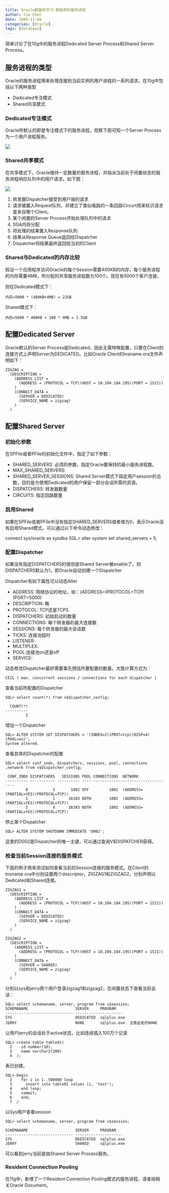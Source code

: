 ```yaml
---
title: Oracle数据库学习-数据库的服务进程
author: Jie Chen
date: 2009-11-04
categories: [Oracle]
tags: [database]
---
```


简单讨论了在10g中的服务进程Dedicated Server Process和Shared Server Process。

## 服务进程的类型

Oracle的服务进程用来处理连接到当前实例的用户进程的一系列请求。在10g中包括以下两种类型

* Dedicated专注模式
* Shared共享模式

### Dedicated专注模式

Oracle所默认的即是专注模式下的服务进程，观察下图可知一个Server Process为一个用户进程服务。

![](/assets/res/oracle_dba_intro_3_dedicated_server.gif)

### Shared共享模式

在共享模式下，Oracle维持一定数量的服务进程，并指派当前处于闲置状态的服务进程响应队列中的用户请求。如下图：

![](/assets/res/oracle_dba_intro_3_shared_server.gif)

1. 转发器Dispatcher接受到用户端的请求
2. 请求被置入Request队列，并建立了类似电路的一条回路Circurt用来标识请求是来自哪个Client。
3. 某个闲置的Server Process开始处理队列中的请求
4. SGA内存分配
5. 将处理的结果置入Response队列
6. 结果从Response Queue返回给Dispatcher
7. Dispatcher将结果最终返回给当初的Client

### Shared与Dedicated的内存比较

假设一个应用程序访问Oracle的每个Session需要400KB的内存，每个服务进程的内存需要4MB，所分配的共享服务进程数为100个。现在有5000个客户连接，

则在Dedicated模式下：

	内存=5000 * (400KB+4MB) = 22GB
  
Shared模式下：

	内存=5000 * 400KB + 100 * 4MB = 2.5GB
	
## 配置Dedicated Server

Oracle默认的Server Process是Dedicated，因此无需特殊配置，只要在Client的连接方式上声明Server为DEDICATED。比如Oracle Client的tnsname.ora文件声明如下：

	ZIGZAG =
	  (DESCRIPTION =
		(ADDRESS_LIST =
		  (ADDRESS = (PROTOCOL = TCP)(HOST = 10.204.104.195)(PORT = 1521))
		)
		(CONNECT_DATA =
		  (SERVER = DEDICATED)
		  (SERVICE_NAME = zigzag)
		)
	  )

## 配置Shared Server

### 初始化参数

在SPFile或者PFile的初始化文件中，指定了如下参数：

* SHARED_SERVERS: 必须的参数，指定Oracle要保持的最小服务进程数。
* MAX_SHARED_SERVERS:
* SHARED_SERVER_SESSIONS: Shared Server模式下指定用户session的总数，目的是为使用Dedicated的用户保留一部分会话所需的资源。
* DISPATCHERS: 转发器数量
* CIRCUITS: 指定回路数量

### 启用Shared

如果在SPFile或者PFile中没有指定SHARED_SERVERS或者值为0，表示Oracle没有启用Shared模式。可以通过以下命令动态修改：

connect sys/oracle as sysdba
SQL> alter system set shared_servers = 5;

### 配置Dispatcher

如果没有指定DISPATCHERS的值但是Shared Server被enable了，则DISPATCHERS默认为1，即Oracle自动创建一个Dispatcher

Dispatcher有如下属性可以动态Alter

* ADDRESS: 网络协议的地址，如：(ADDRESS=(PROTOCOL=TCP)(PORT=5000)
* DESCRIPTION: 略
* PROTOCOL: TCP还是TCPS
* DISPATCHERS: 初始启动的数量
* CONNECTIONS: 每个转发器的最大连接数
* SESSIONS: 每个转发器的最大会话数
* TICKS: 连接池超时
* LISTENER: 
* MULTIPLEX: 
* POOL:连接池on还是off
* SERVICE: 

动态修改Dispatcher最好需要事先预估所要配置的数量。大致计算方式为：

	CEIL ( max. concurrent sessions / connections for each dispatcher )

查看当前所配置的Dispatcher

	SQL> select count(*) from v$dispatcher_config;

	  COUNT(*)
	----------
			 2
		 
增加一个Dispatcher

	SQL> ALTER SYSTEM SET DISPATCHERS = '(INDEX=2)(PROT=tcp)(DISP=4)(POOL=on)';
	System altered.

查看具体的Dispatcher的配置

	SQL> select conf_indx, dispatchers, sessions, pool, connections ,network from v$dispatcher_config;

	 CONF_INDX DISPATCHERS   SESSIONS POOL CONNECTIONS  NETWORK
	---------- ----------- ---------- ---- -----------------------------------
			 0           3       1002 OFF         1002  (ADDRESS=(PARTIAL=YES)(PROTOCOL=TCP))
			 1           1      16383 BOTH        1002  (ADDRESS=(PARTIAL=YES)(PROTOCOL=TCP))
			 2           4      16383 BOTH        1002  (ADDRESS=(PARTIAL=YES)(PROTOCOL=TCP))

停止某个Dispatcher

	SQL> ALTER SYSTEM SHUTDOWN IMMEDIATE 'D002';

这里的D002是Dispatcher的唯一主键，可以通过查询V$DISPATCHER获得。

### 检查当前Session连接的服务模式

下面的例子用来测试如何查看当前的Session连接的服务模式。在Client的tnsname.ora中分别设置两个descriptor，ZIGZAG1和ZIGZAG2，分别声明以Dedicated和Shared连接。

	ZIGZAG1 =
	  (DESCRIPTION =
		(ADDRESS_LIST =
		  (ADDRESS = (PROTOCOL = TCP)(HOST = 10.204.104.195)(PORT = 1521))
		)
		(CONNECT_DATA =
		  (SERVER = DEDICATED)
		  (SERVICE_NAME = zigzag)
		)
	  )

	ZIGZAG2 =
	  (DESCRIPTION =
		(ADDRESS_LIST =
		  (ADDRESS = (PROTOCOL = TCP)(HOST = 10.204.104.195)(PORT = 1521))
		)
		(CONNECT_DATA =
		  (SERVER = SHARED)
		  (SERVICE_NAME = zigzag)
		)
	  )
  
分别以sys和jerry两个用户登录zigzag1和zigzag2，在闲置状态下查看当前会话：

	SQL> select schemaname, server, program from v$session;
	SCHEMANAME                     SERVER	  PROGRAM
	------------------------------ ---------------------
	SYS                            DEDICATED  sqlplus.exe
	JERRY                          NONE       sqlplus.exe  注意此处的NONE

让用户jerry的会话处于active状态，比如连续插入100万个记录

	SQL> create table table01(
	  2    id number(10),
	  3    name varchar2(200)
	  4  );

表已创建。

	SQL> begin
	  2    for i in 1..500000 loop
	  3      insert into table01 values (i, 'test');
	  4    end loop;
	  5    commit;
	  6    end;
	  7  /
  
以Sys用户查看session

	SQL> select schemaname, server, program from v$session;

	SCHEMANAME                     SERVER	  PROGRAM
	------------------------------ ---------------------
	SYS                            DEDICATED  sqlplus.exe
	JERRY                          SHARED     sqlplus.exe

可以看到jerry当前是由Shared Server Process服务。

### Resident Connection Pooling

在11g中，新增了一个Resident Connection Pooling模式的服务进程，请查阅相关Oracle Document。
 